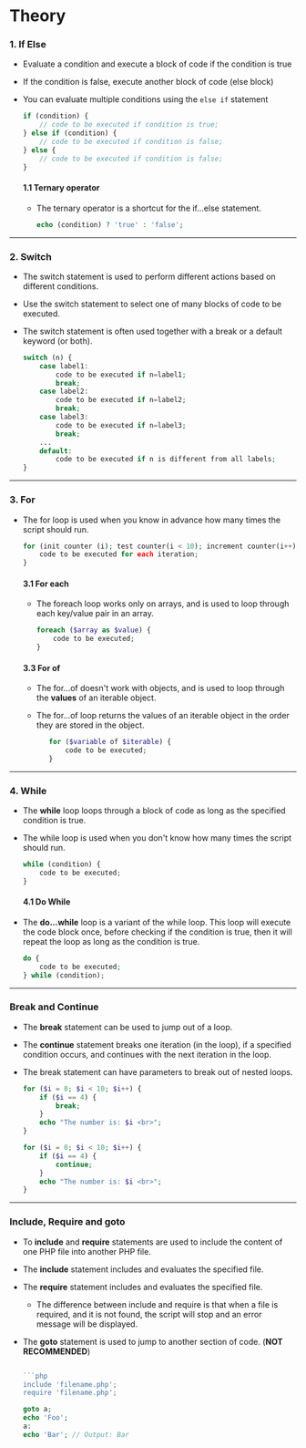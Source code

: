 # Theory

### 1. If Else

* Evaluate a condition and execute a block of code if the condition is true
* If the condition is false, execute another block of code (else block)
* You can evaluate multiple conditions using the `else if` statement

    ```php
    if (condition) {
        // code to be executed if condition is true;
    } else if (condition) {
        // code to be executed if condition is false;
    } else {
        // code to be executed if condition is false;
    }
    ```

    #### 1.1 Ternary operator
  * The ternary operator is a shortcut for the if...else statement.
  
    ```php
    echo (condition) ? 'true' : 'false';
    ```

* * * * * * * * * * * * * * * * * * *
### 2. Switch
* The switch statement is used to perform different actions based on different conditions.
* Use the switch statement to select one of many blocks of code to be executed.
* The switch statement is often used together with a break or a default keyword (or both).

    ```php
    switch (n) {
        case label1:
            code to be executed if n=label1;
            break;
        case label2:
            code to be executed if n=label2;
            break;
        case label3:
            code to be executed if n=label3;
            break;
        ...
        default:
            code to be executed if n is different from all labels;
    }
    ```

* * * * 
### 3. For
* The for loop is used when you know in advance how many times the script should run.

    ```php
    for (init counter (i); test counter(i < 10); increment counter(i++)) {
        code to be executed for each iteration;
    }
    ```

  #### 3.1 For each
  * The foreach loop works only on arrays, and is used to loop through each key/value pair in an array.

      ```php
      foreach ($array as $value) {
          code to be executed;
      }
      ```

  #### 3.3 For of
  * The for...of doesn't work with objects, and is used to loop through the **values** of an iterable object.
  * The for...of loop returns the values of an iterable object in the order they are stored in the object.

     ```php
        for ($variable of $iterable) {
            code to be executed;
        }
     ```

* * * * 
### 4. While
* The **while** loop loops through a block of code as long as the specified condition is true.
* The while loop is used when you don't know how many times the script should run.

    ```php
    while (condition) {
        code to be executed;
    }
    ```
  
  #### 4.1 Do While
* The **do...while** loop is a variant of the while loop. This loop will execute the code block once, before checking if the condition is true, then it will repeat the loop as long as the condition is true.

    ```php
    do {
        code to be executed;
    } while (condition);
    ```

* * * * 
### Break and Continue
* The **break** statement can be used to jump out of a loop.
* The **continue** statement breaks one iteration (in the loop), if a specified condition occurs, and continues with the next iteration in the loop.
* The break statement can have parameters to break out of nested loops.

    ```php
    for ($i = 0; $i < 10; $i++) {
        if ($i == 4) {
            break;
        }
        echo "The number is: $i <br>";
    }
    ```

    ```php
    for ($i = 0; $i < 10; $i++) {
        if ($i == 4) {
            continue;
        }
        echo "The number is: $i <br>";
    }
    ```

* * * * 
### Include, Require and goto
* To **include** and **require** statements are used to include the content of one PHP file into another PHP file.
* The **include** statement includes and evaluates the specified file.
* The **require** statement includes and evaluates the specified file. 
  * The difference between include and require is that when a file is required, and it is not found, the script will stop and an error message will be displayed.
* The **goto** statement is used to jump to another section of code. (**NOT RECOMMENDED**)

    ```php

    ```php
    include 'filename.php';
    require 'filename.php';
    ```

    ```php
    goto a;
    echo 'Foo';
    a:
    echo 'Bar'; // Output: Bar
    ```           

  
